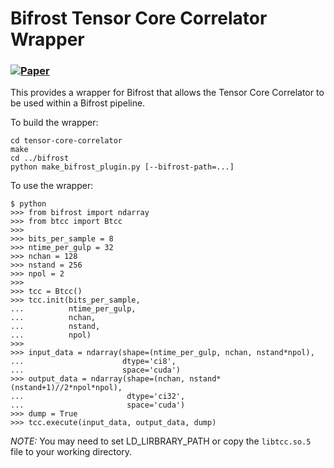 # Bifrost Tensor Core Correlator Wrapper

### [![Paper](https://img.shields.io/badge/A%26A-Romein%202021-blue.svg)](https://doi.org/10.1051/0004-6361/202141896)

This provides a wrapper for Bifrost that allows the Tensor Core Correlator to be
used within a Bifrost pipeline.

To build the wrapper:
```
cd tensor-core-correlator
make
cd ../bifrost
python make_bifrost_plugin.py [--bifrost-path=...]
```

To use the wrapper:
```
$ python
>>> from bifrost import ndarray
>>> from btcc import Btcc
>>>
>>> bits_per_sample = 8
>>> ntime_per_gulp = 32
>>> nchan = 128
>>> nstand = 256
>>> npol = 2
>>>
>>> tcc = Btcc()
>>> tcc.init(bits_per_sample,
...          ntime_per_gulp,
...          nchan,
...          nstand,
...          npol)
>>>
>>> input_data = ndarray(shape=(ntime_per_gulp, nchan, nstand*npol),
...                      dtype='ci8',
...                      space='cuda')
>>> output_data = ndarray(shape=(nchan, nstand*(nstand+1)//2*npol*npol),
...                       dtype='ci32',
...                       space='cuda')
>>> dump = True
>>> tcc.execute(input_data, output_data, dump)
```

_NOTE:_ You may need to set LD_LIRBRARY_PATH or copy the `libtcc.so.5` file to your working directory.
